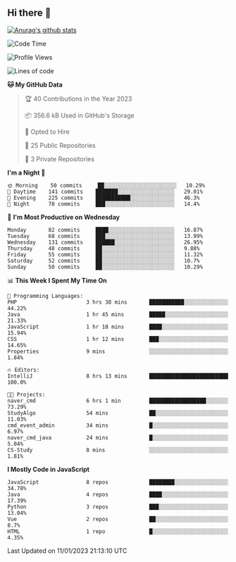 ## Hi there 👋

[![Anurag's github stats](https://github-readme-stats.vercel.app/api?username=Songwonseok)](https://github.com/anuraghazra/github-readme-stats)



<!--START_SECTION:waka-->
![Code Time](http://img.shields.io/badge/Code%20Time-2%2C023%20hrs%2043%20mins-blue)

![Profile Views](http://img.shields.io/badge/Profile%20Views-38-blue)

![Lines of code](https://img.shields.io/badge/From%20Hello%20World%20I%27ve%20Written-3%20Million%20lines%20of%20code-blue)

**🐱 My GitHub Data** 

> 🏆 40 Contributions in the Year 2023
 > 
> 📦 356.6 kB Used in GitHub's Storage 
 > 
> 💼 Opted to Hire
 > 
> 📜 25 Public Repositories 
 > 
> 🔑 3 Private Repositories  
 > 
**I'm a Night 🦉** 

```text
🌞 Morning    50 commits     ██░░░░░░░░░░░░░░░░░░░░░░░   10.29% 
🌆 Daytime    141 commits    ███████░░░░░░░░░░░░░░░░░░   29.01% 
🌃 Evening    225 commits    ███████████░░░░░░░░░░░░░░   46.3% 
🌙 Night      70 commits     ███░░░░░░░░░░░░░░░░░░░░░░   14.4%

```
📅 **I'm Most Productive on Wednesday** 

```text
Monday       82 commits     ████░░░░░░░░░░░░░░░░░░░░░   16.87% 
Tuesday      68 commits     ███░░░░░░░░░░░░░░░░░░░░░░   13.99% 
Wednesday    131 commits    ██████░░░░░░░░░░░░░░░░░░░   26.95% 
Thursday     48 commits     ██░░░░░░░░░░░░░░░░░░░░░░░   9.88% 
Friday       55 commits     ██░░░░░░░░░░░░░░░░░░░░░░░   11.32% 
Saturday     52 commits     ██░░░░░░░░░░░░░░░░░░░░░░░   10.7% 
Sunday       50 commits     ██░░░░░░░░░░░░░░░░░░░░░░░   10.29%

```


📊 **This Week I Spent My Time On** 

```text
💬 Programming Languages: 
PHP                      3 hrs 38 mins       ███████████░░░░░░░░░░░░░░   44.22% 
Java                     1 hr 45 mins        █████░░░░░░░░░░░░░░░░░░░░   21.33% 
JavaScript               1 hr 18 mins        ████░░░░░░░░░░░░░░░░░░░░░   15.94% 
CSS                      1 hr 12 mins        ███░░░░░░░░░░░░░░░░░░░░░░   14.65% 
Properties               9 mins              ░░░░░░░░░░░░░░░░░░░░░░░░░   1.84%

🔥 Editors: 
IntelliJ                 8 hrs 13 mins       █████████████████████████   100.0%

🐱‍💻 Projects: 
naver_cmd                6 hrs 1 min         ██████████████████░░░░░░░   73.29% 
StudyAlgo                54 mins             ██░░░░░░░░░░░░░░░░░░░░░░░   11.03% 
cmd_event_admin          34 mins             █░░░░░░░░░░░░░░░░░░░░░░░░   6.97% 
naver_cmd_java           24 mins             █░░░░░░░░░░░░░░░░░░░░░░░░   5.04% 
CS-Study                 8 mins              ░░░░░░░░░░░░░░░░░░░░░░░░░   1.81%

```

**I Mostly Code in JavaScript** 

```text
JavaScript               8 repos             ████████░░░░░░░░░░░░░░░░░   34.78% 
Java                     4 repos             ████░░░░░░░░░░░░░░░░░░░░░   17.39% 
Python                   3 repos             ███░░░░░░░░░░░░░░░░░░░░░░   13.04% 
Vue                      2 repos             ██░░░░░░░░░░░░░░░░░░░░░░░   8.7% 
HTML                     1 repo              █░░░░░░░░░░░░░░░░░░░░░░░░   4.35%

```



 Last Updated on 11/01/2023 21:13:10 UTC
<!--END_SECTION:waka-->
